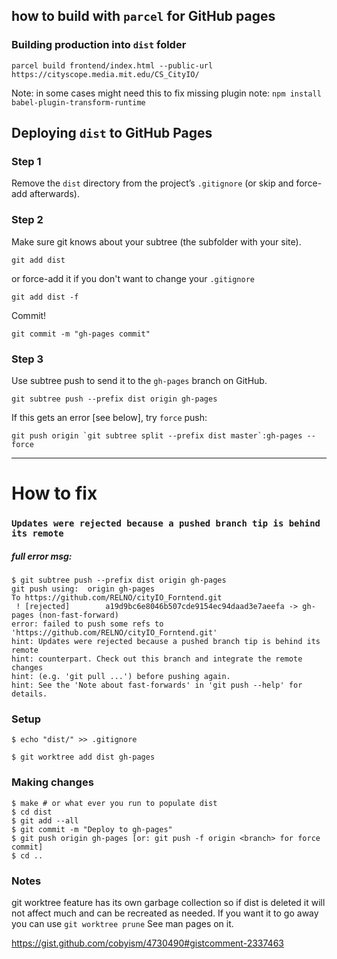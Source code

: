 ## how to build with `parcel` for GitHub pages

### Building production into `dist` folder

`parcel build frontend/index.html --public-url https://cityscope.media.mit.edu/CS_CityIO/`

Note: in some cases might need this to fix missing plugin note:
`npm install babel-plugin-transform-runtime`

## Deploying `dist` to GitHub Pages

### Step 1

Remove the `dist` directory from the project’s `.gitignore` (or skip and force-add afterwards).

### Step 2

Make sure git knows about your subtree (the subfolder with your site).

`git add dist`

or force-add it if you don't want to change your `.gitignore`

`git add dist -f`

Commit!

`git commit -m "gh-pages commit"`

### Step 3

Use subtree push to send it to the `gh-pages` branch on GitHub.

`git subtree push --prefix dist origin gh-pages`

If this gets an error [see below], try `force` push:

`` git push origin `git subtree split --prefix dist master`:gh-pages --force ``

---

# How to fix

### `Updates were rejected because a pushed branch tip is behind its remote`

##### full error msg:

```
$ git subtree push --prefix dist origin gh-pages
git push using:  origin gh-pages
To https://github.com/RELNO/cityIO_Forntend.git
 ! [rejected]        a19d9bc6e8046b507cde9154ec94daad3e7aeefa -> gh-pages (non-fast-forward)
error: failed to push some refs to 'https://github.com/RELNO/cityIO_Forntend.git'
hint: Updates were rejected because a pushed branch tip is behind its remote
hint: counterpart. Check out this branch and integrate the remote changes
hint: (e.g. 'git pull ...') before pushing again.
hint: See the 'Note about fast-forwards' in 'git push --help' for details.
```

### Setup

```$ rm -rf dist
$ echo "dist/" >> .gitignore

$ git worktree add dist gh-pages
```

### Making changes

```
$ make # or what ever you run to populate dist
$ cd dist
$ git add --all
$ git commit -m "Deploy to gh-pages"
$ git push origin gh-pages [or: git push -f origin <branch> for force commit]
$ cd ..
```

### Notes

git worktree feature has its own garbage collection so if dist is deleted it will not affect much and can be recreated as needed. If you want it to go away you can use `git worktree prune` See man pages on it.

https://gist.github.com/cobyism/4730490#gistcomment-2337463
